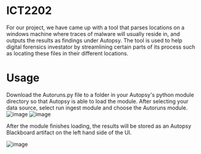 # ICT2202

For our project, we have came up with a tool that parses locations on a windows machine where traces of malware will usually reside in, and outputs the results as findings under Autopsy. The tool is used to help digital forensics investator by streamlining certain parts of its process such as locating these files in their different locations. 

# Usage

Download the Autoruns.py file to a folder in your Autopsy's python module directory so that Autopsy is able to load the module. After selecting your data source, select run ingest module and choose the Autoruns module.
![image](https://user-images.githubusercontent.com/46297054/140603721-23590ec4-6dda-4b5a-ae3b-75d025a3152d.png)
![image](https://user-images.githubusercontent.com/46297054/140604747-30132838-09b7-4de5-bad6-93c183d84527.png)

After the module finishes loading, the results will be stored as an Autopsy Blackboard artifact on the left hand side of the UI.

![image](https://user-images.githubusercontent.com/46297054/140605093-a5c692ce-df69-4111-ac5c-bb4d04400263.png)
